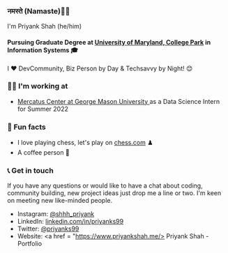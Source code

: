 ### नमस्ते (Namaste)🙏🏻 
I'm Priyank Shah (he/him) 

#### Pursuing Graduate Degree at <a href = "https://www.umd.edu/">University of Maryland, College Park</a> in Information Systems 🎓

I ❤ DevCommunity, Biz Person by Day & Techsavvy by Night! 😊

### 👨‍💻 I'm working at
- <a href="https://www.mercatus.org/" target="_blank"> Mercatus Center at George Mason University </a> as a Data Science Intern for Summer 2022


### 🌴 Fun facts
- I love playing chess, let's play on <a href = "https://www.chess.com/member/priyanks99">chess.com</a> ♟️
- A coffee person 🍵


### 📞 Get in touch
If you have any questions or would like to have a chat about coding, community building, new project ideas just drop me a line or two. I'm keen on meeting new like-minded people.

- Instagram: <a href = "https://www.instagram.com/shhh_priyank">@shhh_priyank</a>
- LinkedIn: <a href = "https://www.linkedin.com/in/priyanks99/">linkedin.com/in/priyanks99</a>
- Twitter: <a href = "https://twitter.com/priyanks99">@priyanks99</a>
- Website: <a href = "https://www.priyankshah.me/> Priyank Shah - Portfolio</a>

<!--
**priyank04/priyank04** is a ✨ _special_ ✨ repository because its `README.md` (this file) appears on your GitHub profile.

Here are some ideas to get you started:

- 🔭 I’m currently working on ...
- 🌱 I’m currently learning ...
- 👯 I’m looking to collaborate on ...
- 🤔 I’m looking for help with ...
- 💬 Ask me about ...
- 📫 How to reach me: ...
- 😄 Pronouns: ...
- ⚡ Fun fact: ...
-->
